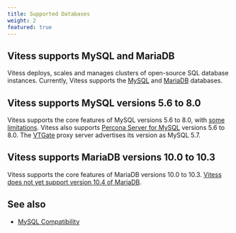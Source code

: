 ```yaml
---
title: Supported Databases  
weight: 2
featured: true
---
```


## Vitess supports MySQL and MariaDB

Vitess deploys, scales and manages clusters of open-source SQL database instances. Currently, Vitess supports the [MySQL](https://www.oracle.com/mysql/) and [MariaDB](https://mariadb.org) databases.

## Vitess supports MySQL versions 5.6 to 8.0

Vitess supports the core features of MySQL versions 5.6 to 8.0, with [some limitations](https://vitess.io/docs/reference/mysql-compatibility/). Vitess also supports [Percona Server for MySQL](https://www.percona.com/software/mysql-database/percona-server) versions 5.6 to 8.0. The [VTGate](https://vitess.io/docs/concepts/vtgate/) proxy server advertises its version as MySQL 5.7.

## Vitess supports MariaDB versions 10.0 to 10.3

Vitess supports the core features of MariaDB versions 10.0 to 10.3. [Vitess does not yet support version 10.4 of MariaDB](https://github.com/vitessio/vitess/issues/5362).

## See also

+ [MySQL Compatibility](https://vitess.io/docs/reference/mysql-compatibility/)
